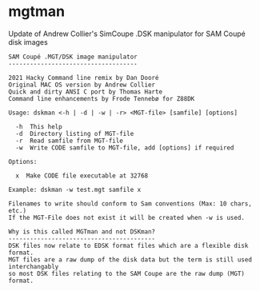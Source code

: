 # mgtman
Update of Andrew Collier's SimCoupe .DSK manipulator for SAM Coupé disk images

	SAM Coupé .MGT/DSK image manipulator
	------------------------------------

	2021 Hacky Command line remix by Dan Dooré
	Original MAC OS version by Andrew Collier
	Quick and dirty ANSI C port by Thomas Harte
	Command line enhancements by Frode Tennebø for Z88DK

	Usage: dskman <-h | -d | -w | -r> <MGT-file> [samfile] [options]

	  -h  This help
	  -d  Directory listing of MGT-file
	  -r  Read samfile from MGT-file
	  -w  Write CODE samfile to MGT-file, add [options] if required

	Options:

 	  x  Make CODE file executable at 32768

	Example: dskman -w test.mgt samfile x

	Filenames to write should conform to Sam conventions (Max: 10 chars, etc.)
	If the MGT-File does not exist it will be created when -w is used.
	
	Why is this called MGTman and not DSKman?
	-----------------------------------------
	DSK files now relate to EDSK format files which are a flexible disk format.
	MGT files are a raw dump of the disk data but the term is still used interchangably
	so most DSK files relating to the SAM Coupe are the raw dump (MGT) format.
